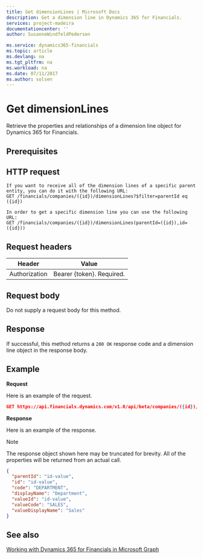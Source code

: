 ```yaml
---
title: Get dimensionLines | Microsoft Docs
description: Get a dimension line in Dynamics 365 for Financials.
services: project-madeira
documentationcenter: ''
author: SusanneWindfeldPedersen

ms.service: dynamics365-financials
ms.topic: article
ms.devlang: na
ms.tgt_pltfrm: na
ms.workload: na
ms.date: 07/11/2017
ms.author: solsen
---
```


# Get dimensionLines
Retrieve the properties and relationships of a dimension line object for Dynamics 365 for Financials.

## Prerequisites

## HTTP request

```
If you want to receive all of the dimension lines of a specific parent entity, you can do it with the following URL:
GET /financials/companies/({id})/dimensionLines?$filter=parentId eq ({id})

In order to get a specific dimension line you can use the following URL:
GET /financials/companies/({id})/dimensionLines(parentId=({id}),id=({id}))

```

## Request headers
|Header       |Value                     |
|-------------|--------------------------|
|Authorization|Bearer {token}. Required. |

## Request body
Do not supply a request body for this method.

## Response
If successful, this method returns a ```200 OK``` response code and a dimension line object in the response body.

## Example

**Request**

Here is an example of the request.
```json
GET https://api.financials.dynamics.com/v1.0/api/beta/companies/({id})/dimensionLines(parentId=({id}),id=({id}))
```

**Response**

Here is an example of the response. 

> [!NOTE]  
>   The response object shown here may be truncated for brevity. All of the properties will be returned from an actual call.

```json
{
  "parentId": "id-value",
  "id": "id-value",
  "code": "DEPARTMENT",
  "displayName": "Department",
  "valueId": "id-value",
  "valueCode": "SALES",
  "valueDisplayName": "Sales"
}
```

## See also
[Working with Dynamics 365 for Financials in Microsoft Graph](../resources/dynamics_overview.md) 
